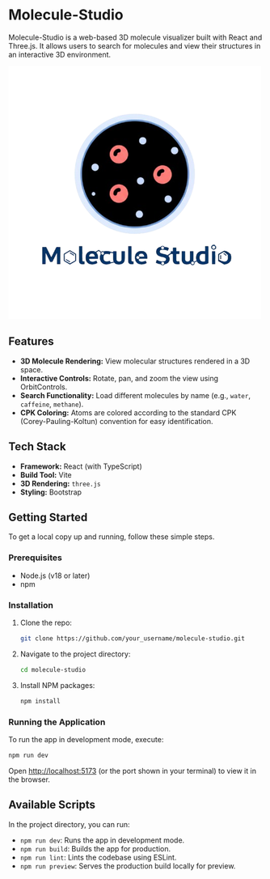 # Molecule-Studio

Molecule-Studio is a web-based 3D molecule visualizer built with React and Three.js. It allows users to search for molecules and view their structures in an interactive 3D environment.

![Molecule Studio Screenshot](public/general-icon.png)

## Features

- **3D Molecule Rendering:** View molecular structures rendered in a 3D space.
- **Interactive Controls:** Rotate, pan, and zoom the view using OrbitControls.
- **Search Functionality:** Load different molecules by name (e.g., `water`, `caffeine`, `methane`).
- **CPK Coloring:** Atoms are colored according to the standard CPK (Corey-Pauling-Koltun) convention for easy identification.

## Tech Stack

- **Framework:** React (with TypeScript)
- **Build Tool:** Vite
- **3D Rendering:** `three.js`
- **Styling:** Bootstrap

## Getting Started

To get a local copy up and running, follow these simple steps.

### Prerequisites

- Node.js (v18 or later)
- npm

### Installation

1. Clone the repo:
   ```sh
   git clone https://github.com/your_username/molecule-studio.git
   ```
2. Navigate to the project directory:
   ```sh
   cd molecule-studio
   ```
3. Install NPM packages:
   ```sh
   npm install
   ```

### Running the Application

To run the app in development mode, execute:
```sh
npm run dev
```
Open [http://localhost:5173](http://localhost:5173) (or the port shown in your terminal) to view it in the browser.

## Available Scripts

In the project directory, you can run:

- `npm run dev`: Runs the app in development mode.
- `npm run build`: Builds the app for production.
- `npm run lint`: Lints the codebase using ESLint.
- `npm run preview`: Serves the production build locally for preview.